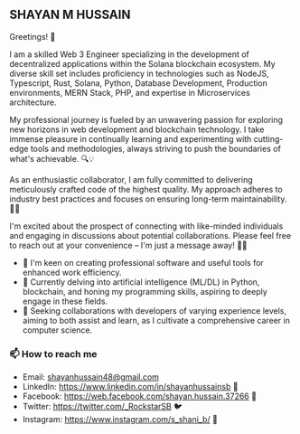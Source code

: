 ## SHAYAN M HUSSAIN

Greetings! 👋

I am a skilled Web 3 Engineer specializing in the development of decentralized applications within the Solana blockchain ecosystem. My diverse skill set includes proficiency in technologies such as NodeJS, Typescript, Rust, Solana, Python, Database Development, Production environments, MERN Stack, PHP, and expertise in Microservices architecture.

My professional journey is fueled by an unwavering passion for exploring new horizons in web development and blockchain technology. I take immense pleasure in continually learning and experimenting with cutting-edge tools and methodologies, always striving to push the boundaries of what's achievable. 🔍💡

As an enthusiastic collaborator, I am fully committed to delivering meticulously crafted code of the highest quality. My approach adheres to industry best practices and focuses on ensuring long-term maintainability. 💼🚀

I'm excited about the prospect of connecting with like-minded individuals and engaging in discussions about potential collaborations. Please feel free to reach out at your convenience – I'm just a message away! 📩🤝

  - 👀 I'm keen on creating professional software and useful tools for enhanced work efficiency.
  - 🌱 Currently delving into artificial intelligence (ML/DL) in Python, blockchain, and honing my programming skills, aspiring to deeply engage in these fields.
  - 💞️ Seeking collaborations with developers of varying experience levels, aiming to both assist and learn, as I cultivate a comprehensive career in computer science.
  
### 📫 How to reach me 
  - Email: shayanhussain48@gmail.com
  - LinkedIn: https://www.linkedin.com/in/shayanhussainsb 📎
  - Facebook: https://web.facebook.com/shayan.hussain.37266 🔵
  - Twitter: https://twitter.com/_RockstarSB 🐦
  - Instagram: https://www.instagram.com/s_shani_b/ 📸 

 
<!---
ShayanHussainSB/ShayanHussainSB is a ✨ special ✨ repository because its `README.md` (this file) appears on your GitHub profile.
You can click the Preview link to take a look at your changes.
--->
